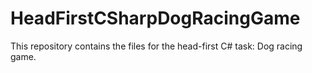# HeadFirstCSharpDogRacingGame
This repository contains the files for the head-first C# task: Dog racing game.
